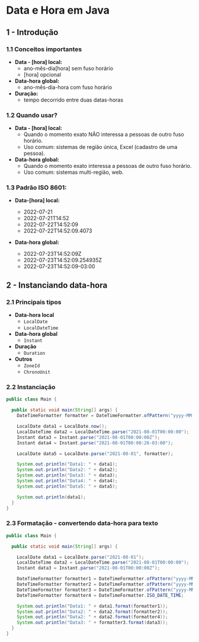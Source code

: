# Data e Hora em Java

## 1 - Introdução

### 1.1 Conceitos importantes

- **Data - [hora] local:**
  - ano-mês-dia[hora] sem fuso horário
  - [hora] opcional
- **Data-hora global:**
  - ano-mês-dia-hora com fuso horário
- **Duração:**
  - tempo decorrido entre duas datas-horas

### 1.2 Quando usar?

- **Data - [hora] local:**
  - Quando o momento exato NÃO interessa a pessoas de outro fuso horário.
  - Uso comum: sistemas de região única, Excel (cadastro de uma pessoa).
- **Data-hora global:**
  - Quando o momento exato interessa a pessoas de outro fuso horário.
  - Uso comum: sistemas multi-região, web.

### 1.3 Padrão ISO 8601:

- **Data-[hora] local:**
  - 2022-07-21
  - 2022-07-21T14:52
  - 2022-07-22T14:52:09
  - 2022-07-22T14:52:09.4073

- **Data-hora global:**
  - 2022-07-23T14:52:09Z
  - 2022-07-23T14:52:09.254935Z
  - 2022-07-23T14:52:09-03:00

## 2 - Instanciando data-hora

### 2.1 Principais tipos

- **Data-hora local**
  - `LocalDate`
  - `LocalDateTime`
- **Data-hora global**
  - `Instant`
- **Duração**
  - `Duration`
- **Outros**
  - `ZoneId`
  - `ChronoUnit`

### 2.2 Instanciação

```java
public class Main {

  public static void main(String[] args) {
    DateTimeFormatter formatter = DateTimeFormatter.ofPattern("yyyy-MM-dd");

    LocalDate data1 = LocalDate.now();
    LocalDateTime data2 = LocalDateTime.parse("2021-08-01T00:00:00");
    Instant data3 = Instant.parse("2021-08-01T00:00:00Z");
    Instant data4 = Instant.parse("2021-08-01T00:00:26-03:00");

    LocalDate data5 = LocalDate.parse("2021-08-01", formatter);

    System.out.println("Data1: " + data1);
    System.out.println("Data2: " + data2);
    System.out.println("Data3: " + data3);
    System.out.println("Data4: " + data4);
    System.out.println("Data5: " + data5);

    System.out.println(data1);
  }
}
```
###  2.3 Formatação - convertendo data-hora para texto
```java
public class Main {

  public static void main(String[] args) {

    LocalDate data1 = LocalDate.parse("2021-08-01");
    LocalDateTime data2 = LocalDateTime.parse("2021-08-01T00:00:00");
    Instant data3 = Instant.parse("2021-08-01T00:00:00Z");

    DateTimeFormatter formatter1 = DateTimeFormatter.ofPattern("yyyy-MM-dd");
    DateTimeFormatter formatter2 = DateTimeFormatter.ofPattern("yyyy-MM-dd HH:mm");
    DateTimeFormatter formatter3 = DateTimeFormatter.ofPattern("yyyy-MM-dd HH:mm").withZone(ZoneId.systemDefault()); // formata a data global para a data da máquina local
    DateTimeFormatter formatter4 = DateTimeFormatter.ISO_DATE_TIME;

    System.out.println("Data1: " + data1.format(formatter1));
    System.out.println("Data2: " + data2.format(formatter2));
    System.out.println("Data2: " + data2.format(formatter4));
    System.out.println("Data3: " + formatter3.format(data3));
  }
}
```

